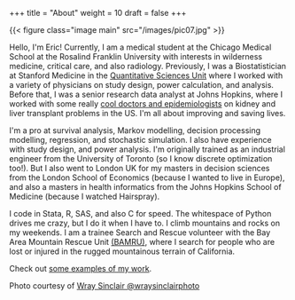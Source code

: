 +++
title = "About"
weight = 10
draft = false
+++

{{< figure class="image main" src="/images/pic07.jpg" >}}

Hello, I'm Eric! Currently, I am a medical student at the Chicago Medical School at the Rosalind Franklin University with interests in wilderness medicine, critical care, and also radiology. Previously, I was a Biostatistician at Stanford Medicine in the [Quantitative Sciences Unit](https://med.stanford.edu/qsu.html) where I worked with a variety of physicians on study design, power calculation, and analysis.  Before that, I was a senior research data analyst at Johns Hopkins, where I worked with some really [cool doctors and epidemiologists](https://transplantepi.org/) on kidney and liver transplant problems in the US.  I'm all about improving and saving lives.

I'm a pro at survival analysis, Markov modelling, decision processing modelling, regression, and stochastic simulation. I also have experience with study design, and power analysis. I'm originally trained as an industrial engineer from the University of Toronto (so I know discrete optimization too!). But I also went to London UK for my masters in decision sciences from the London School of Economics (because I wanted to live in Europe), and also a masters in health informatics from the Johns Hopkins School of Medicine (because I watched Hairspray).

I code in Stata, R, SAS, and also C for speed. The whitespace of Python drives me crazy, but I do it when I have to.  I climb mountains and rocks on my weekends. I am a trainee Search and Rescue volunteer with the Bay Area Mountain Rescue Unit [(BAMRU)](http://www.bamru.org), where I search for people who are lost or injured in the rugged mountainous terrain of California.

Check out [some examples of my work](#work). 

Photo courtesy of [Wray Sinclair @wraysinclairphoto](http://www.wraysinclair.com)
